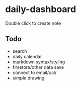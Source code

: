 # daily-dashboard

Double click to create note

## Todo
- search
- daily calendar
- markdown syntax/styling
- firestore/other data save
- connect to email/cal/
- simple drawing
